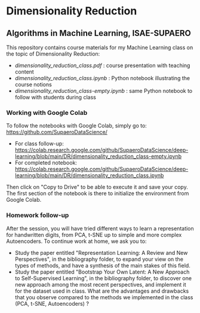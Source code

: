 # Dimensionality Reduction

## Algorithms in Machine Learning, ISAE-SUPAERO

This repository contains course materials for my Machine Learning class on the topic of Dimensionality Reduction:
- <em>dimensionality_reduction_class.pdf</em> : course presentation with teaching content
- <em>dimensionality_reduction_class.ipynb</em> : Python notebook illustrating the course notions
- <em>dimensionality_reduction_class-empty.ipynb</em> : same Python notebook to follow with students during class


### Working with Google Colab

To follow the notebooks with Google Colab, simply go to:
https://github.com/SupaeroDataScience/
- For class follow-up: https://colab.research.google.com/github/SupaeroDataScience/deep-learning/blob/main/DR/dimensionality_reduction_class-empty.ipynb
- For completed notebook: https://colab.research.google.com/github/SupaeroDataScience/deep-learning/blob/main/DR/dimensionality_reduction_class.ipynb

Then click on "Copy to Drive" to be able to execute it and save your copy. The first section of the notebook is there to initialize the environment from Google Colab.

### Homework follow-up

After the session, you will have tried different ways to learn a representation for handwritten digits, from PCA, t-SNE up to simple and more complex Autoencoders. To continue work at home, we ask you to:
- Study the paper entitled "Representation Learning: A Review and New Perspectives", in the bibliography folder, to expand your view on the types of methods, and have a synthesis of the main stakes of this field.
- Study the paper entitled "Bootstrap Your Own Latent: A New Approach to Self-Supervised Learning", in the bibliography folder, to discover one new approach among the most recent perspectives, and implement it for the dataset used in class. What are the advantages and drawbacks that you observe compared to the methods we implemented in the class (PCA, t-SNE, Autoencoders) ?
